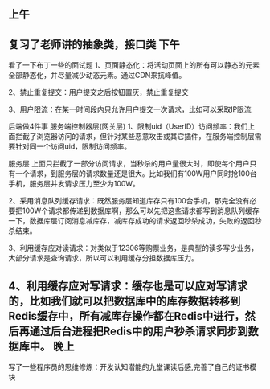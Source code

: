 上午
-
复习了老师讲的抽象类，接口类
下午
-
看了一下布丁一些的面试题
1、页面静态化：将活动页面上的所有可以静态的元素全部静态化，并尽量减少动态元素。通过CDN来抗峰值。 

2、禁止重复提交：用户提交之后按钮置灰，禁止重复提交

3、用户限流：在某一时间段内只允许用户提交一次请求，比如可以采取IP限流

后端做4件事
服务端控制器层(网关层)
1、限制uid（UserID）访问频率：我们上面拦截了浏览器访问的请求，但针对某些恶意攻击或其它插件，在服务端控制层需要针对同一个访问uid，限制访问频率。

服务层
上面只拦截了一部分访问请求，当秒杀的用户量很大时，即使每个用户只有一个请求，到服务层的请求数量还是很大。比如我们有100W用户同时抢100台手机，服务层并发请求压力至少为100W。

2、采用消息队列缓存请求：既然服务层知道库存只有100台手机，那完全没有必要把100W个请求都传递到数据库啊，那么可以先把这些请求都写到消息队列缓存一下，数据库层订阅消息减库存，减库存成功的请求返回秒杀成功，失败的返回秒杀结束。

3、利用缓存应对读请求：对类似于12306等购票业务，是典型的读多写少业务，大部分请求是查询请求，所以可以利用缓存分担数据库压力。

4、利用缓存应对写请求：缓存也是可以应对写请求的，比如我们就可以把数据库中的库存数据转移到Redis缓存中，所有减库存操作都在Redis中进行，然后再通过后台进程把Redis中的用户秒杀请求同步到数据库中。
晚上
-
写了一些程序员的思维修炼：开发认知潜能的九堂课读后感,完善了自己的证书模块